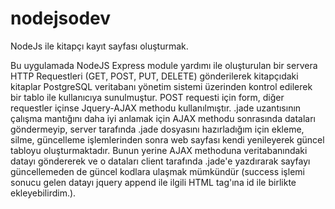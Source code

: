 # nodejsodev

NodeJs ile kitapçı kayıt sayfası oluşturmak.

Bu uygulamada NodeJS Express module yardımı ile oluşturulan bir servera HTTP Requestleri (GET, POST, PUT, DELETE) gönderilerek kitapçıdaki kitaplar PostgreSQL veritabanı yönetim sistemi üzerinden kontrol edilerek bir tablo ile kullanıcıya sunulmuştur. POST requesti için form, diğer requestler içinse Jquery-AJAX methodu kullanılmıştır. .jade uzantısının çalışma mantığını daha iyi anlamak için AJAX methodu sonrasında dataları göndermeyip, server tarafında .jade dosyasını hazırladığım için ekleme, silme, güncelleme işlemlerinden sonra web sayfası kendi yenileyerek güncel tabloyu oluşturmaktadır. Bunun yerine AJAX methoduna veritabanındaki datayı göndererek ve o dataları client tarafında .jade'e yazdırarak sayfayı güncellemeden de güncel kodlara ulaşmak mümkündür (success işlemi sonucu gelen datayı jquery append ile ilgili HTML tag'ına id ile birlikte ekleyebilirdim.).
